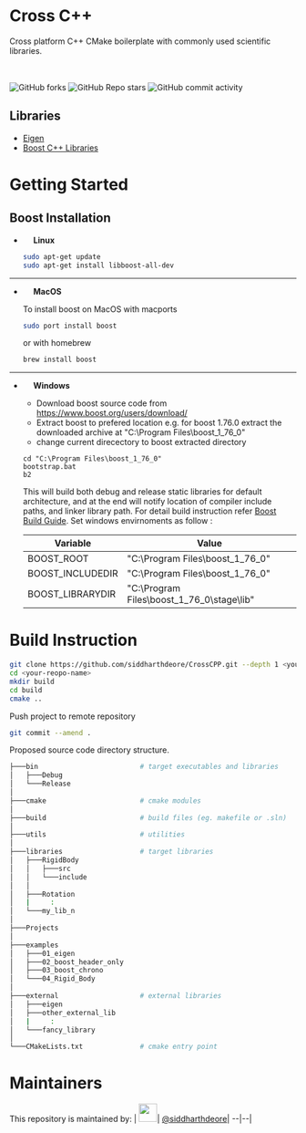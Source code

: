 # Cross C++
Cross platform C++ CMake boilerplate with commonly used scientific libraries.

<img src="https://upload.wikimedia.org/wikipedia/commons/1/18/ISO_C%2B%2B_Logo.svg" width = "16"> <img src="https://upload.wikimedia.org/wikipedia/commons/thumb/1/13/Cmake.svg/900px-Cmake.svg.png" width = "16"> <img src="https://upload.wikimedia.org/wikipedia/commons/thumb/b/b0/NewTux.svg/800px-NewTux.svg.png" width ="16"> <img src="https://upload.wikimedia.org/wikipedia/commons/5/5f/Windows_logo_-_2012.svg" width = "16"> <img src="https://upload.wikimedia.org/wikipedia/commons/thumb/2/22/MacOS_logo_%282017%29.svg/512px-MacOS_logo_%282017%29.svg.png" width = "16">


![GitHub forks](https://img.shields.io/github/forks/siddharthdeore/CrossCPP?style=flat-square)
![GitHub Repo stars](https://img.shields.io/github/stars/siddharthdeore/CrossCPP?style=flat-square)
![GitHub commit activity](https://img.shields.io/github/commit-activity/w/siddharthdeore/CrossCPP?style=flat-square)


## Libraries 
- [Eigen](https://eigen.tuxfamily.org/index.php?title=Main_Page)
- [Boost C++ Libraries](https://www.boost.org/)

# Getting Started
## Boost Installation 
-  <img src="https://upload.wikimedia.org/wikipedia/commons/thumb/b/b0/NewTux.svg/800px-NewTux.svg.png" width ="14">  <b>Linux</b>
    ```sh
    sudo apt-get update
    sudo apt-get install libboost-all-dev
    ```
---
-  <img src="https://upload.wikimedia.org/wikipedia/commons/thumb/2/22/MacOS_logo_%282017%29.svg/512px-MacOS_logo_%282017%29.svg.png" width = "14">  <b>MacOS</b> 

    To install boost on MacOS with macports
    ```sh
    sudo port install boost 
    ```
    or with homebrew
    ```sh
    brew install boost
    ```
---
-  <img src="https://upload.wikimedia.org/wikipedia/commons/5/5f/Windows_logo_-_2012.svg" width = "14">    <b>Windows</b> 
  
    - Download boost source code from https://www.boost.org/users/download/
    - Extract boost to prefered location e.g. for boost 1.76.0 extract  the downloaded archive at "C:\Program Files\boost_1_76_0"
    - change current direcectory to boost extracted directory 

    ```dos
    cd "C:\Program Files\boost_1_76_0"
    bootstrap.bat
    b2
    ```
    This will build both debug and release static libraries for default architecture, and at the end will notify location of compiler include paths, and linker library path. 
    For detail build instruction refer [Boost Build Guide](https://www.boost.org/build/doc/html/bbv2/overview/invocation.html). Set windows envirnoments as follow :

    | Variable | Value |
    --|--
    |BOOST_ROOT          | "C:\Program Files\boost_1_76_0"|
    |BOOST_INCLUDEDIR    | "C:\Program Files\boost_1_76_0"|
    |BOOST_LIBRARYDIR    | "C:\Program Files\boost_1_76_0\stage\lib"|

# Build Instruction

```sh
git clone https://github.com/siddharthdeore/CrossCPP.git --depth 1 <your-reopo-name>
cd <your-reopo-name>
mkdir build
cd build
cmake ..
```
Push project to remote repository
```sh
git commit --amend .
```


Proposed source code directory structure.
```sh
├───bin                         # target executables and libraries
│   ├───Debug
│   └───Release
│
├───cmake                       # cmake modules
│
├───build                       # build files (eg. makefile or .sln)
│
├───utils                       # utilities
│
├───libraries                   # target libraries
│   ├───RigidBody
│   │   ├───src
│   │   └───include
│   │   
│   ├───Rotation
│   |     :
│   └───my_lib_n
│
├───Projects 
│
├───examples
│   ├───01_eigen
│   ├───02_boost_header_only       
│   ├───03_boost_chrono       
│   └───04_Rigid_Body
│
├───external                    # external libraries
│   ├───eigen
│   ├───other_external_lib
│   |     :
│   └───fancy_library
│
└───CMakeLists.txt              # cmake entry point

```

# Maintainers
This repository is maintained by:
| [<img src="https://github.com/siddharthdeore.png" width="32">](https://github.com/siddharthdeore)| [@siddharthdeore](https://github.com/siddharthdeore)|
--|--|
